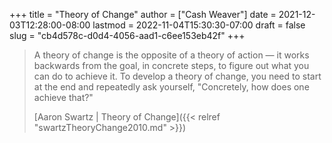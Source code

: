 +++
title = "Theory of Change"
author = ["Cash Weaver"]
date = 2021-12-03T12:28:00-08:00
lastmod = 2022-11-04T15:30:30-07:00
draft = false
slug = "cb4d578c-d0d4-4056-aad1-c6ee153eb42f"
+++

> A theory of change is the opposite of a theory of action — it works backwards from the goal, in concrete steps, to figure out what you can do to achieve it. To develop a theory of change, you need to start at the end and repeatedly ask yourself, "Concretely, how does one achieve that?"
>
> [Aaron Swartz | Theory of Change]({{< relref "swartzTheoryChange2010.md" >}})
